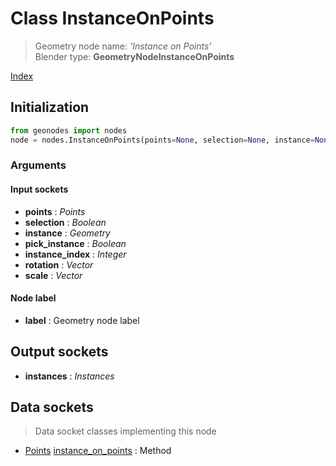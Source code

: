 
# Class InstanceOnPoints

> Geometry node name: _'Instance on Points'_<br>Blender type:  **GeometryNodeInstanceOnPoints**


[Index](/docs/index.md)

## Initialization


```python
from geonodes import nodes
node = nodes.InstanceOnPoints(points=None, selection=None, instance=None, pick_instance=None, instance_index=None, rotation=None, scale=None, label=None)
```


### Arguments


#### Input sockets



- **points** : _Points_
- **selection** : _Boolean_
- **instance** : _Geometry_
- **pick_instance** : _Boolean_
- **instance_index** : _Integer_
- **rotation** : _Vector_
- **scale** : _Vector_



#### Node label



- **label** : Geometry node label



## Output sockets



- **instances** : _Instances_



## Data sockets

> Data socket classes implementing this node




- [Points](../sockets/Points.md) [instance_on_points](../sockets/Points.md#instance_on_points) : Method


